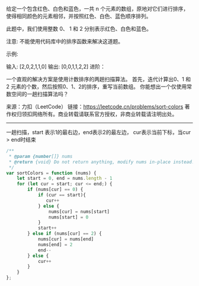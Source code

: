 给定一个包含红色、白色和蓝色，一共 n 个元素的数组，原地对它们进行排序，使得相同颜色的元素相邻，并按照红色、白色、蓝色顺序排列。

此题中，我们使用整数 0、 1 和 2 分别表示红色、白色和蓝色。

注意:
不能使用代码库中的排序函数来解决这道题。

示例:

输入: [2,0,2,1,1,0]
输出: [0,0,1,1,2,2]
进阶：

一个直观的解决方案是使用计数排序的两趟扫描算法。
首先，迭代计算出0、1 和 2 元素的个数，然后按照0、1、2的排序，重写当前数组。
你能想出一个仅使用常数空间的一趟扫描算法吗？

来源：力扣（LeetCode）
链接：https://leetcode.cn/problems/sort-colors
著作权归领扣网络所有。商业转载请联系官方授权，非商业转载请注明出处。

---

一趟扫描，start 表示1的最右边，end表示2的最左边， cur表示当前下标，当cur > end时结束

```javascript
/**
 * @param {number[]} nums
 * @return {void} Do not return anything, modify nums in-place instead.
 */
var sortColors = function (nums) {
    let start = 0, end = nums.length - 1
    for (let cur = start; cur <= end;) {
        if (nums[cur] == 0) {
            if (cur == start){
               cur++
            } else {
                nums[cur] = nums[start]
                nums[start] = 0
            }
            start++
        } else if (nums[cur] == 2) {
            nums[cur] = nums[end]
            nums[end] = 2
            end--
        } else {
            cur++
        }
    }
};
```
